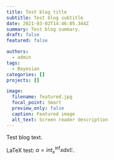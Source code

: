 ```yaml
---
title: Test blog title
subtitle: Test blog subtitle
date: 2021-03-02T14:46:05.344Z
summary: Test blog summary.
draft: false
featured: false

authors:
  - admin
tags:
  - Bayesian
categories: []
projects: []

image:
  filename: featured.jpg
  focal_point: Smart
  preview_only: false
  caption: Featured image
  alt_text: Screen reader description
---
```

Test blog text.

LaTeX test: $a = int_x^\inf x dx \mathbb{E}$.
